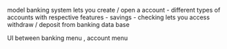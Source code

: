 model banking system
lets you create / open a account 
    - different types of accounts with respective features
        - savings
        - checking
lets you access withdraw / deposit from banking data base

UI between banking menu , account menu
